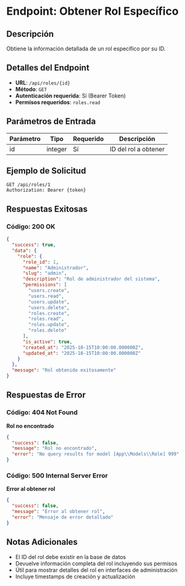 # Endpoint: Obtener Rol Específico

## Descripción
Obtiene la información detallada de un rol específico por su ID.

## Detalles del Endpoint
- **URL**: `/api/roles/{id}`
- **Método**: `GET`
- **Autenticación requerida**: Sí (Bearer Token)
- **Permisos requeridos**: `roles.read`

## Parámetros de Entrada

| Parámetro | Tipo | Requerido | Descripción |
|-----------|------|-----------|-------------|
| id | integer | Sí | ID del rol a obtener |

## Ejemplo de Solicitud
```http
GET /api/roles/1
Authorization: Bearer {token}
```

## Respuestas Exitosas

### Código: 200 OK
```json
{
  "success": true,
  "data": {
    "role": {
      "role_id": 1,
      "name": "Administrador",
      "slug": "admin",
      "description": "Rol de administrador del sistema",
      "permissions": [
        "users.create",
        "users.read",
        "users.update",
        "users.delete",
        "roles.create",
        "roles.read",
        "roles.update",
        "roles.delete"
      ],
      "is_active": true,
      "created_at": "2025-10-15T10:00:00.000000Z",
      "updated_at": "2025-10-15T10:00:00.000000Z"
    }
  },
  "message": "Rol obtenido exitosamente"
}
```

## Respuestas de Error

### Código: 404 Not Found
**Rol no encontrado**
```json
{
  "success": false,
  "message": "Rol no encontrado",
  "error": "No query results for model [App\\Models\\Role] 999"
}
```

### Código: 500 Internal Server Error
**Error al obtener rol**
```json
{
  "success": false,
  "message": "Error al obtener rol",
  "error": "Mensaje de error detallado"
}
```

## Notas Adicionales
- El ID del rol debe existir en la base de datos
- Devuelve información completa del rol incluyendo sus permisos
- Útil para mostrar detalles del rol en interfaces de administración
- Incluye timestamps de creación y actualización
